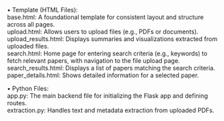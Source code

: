 •	Template (HTML Files):  
base.html: A foundational template for consistent layout and structure across all pages.  
upload.html: Allows users to upload files (e.g., PDFs or documents).  
upload_results.html: Displays summaries and visualizations extracted from uploaded files.  
search.html: Home page for entering search criteria (e.g., keywords) to fetch relevant papers, with navigation to the file upload page.  
search_results.html: Displays a list of papers matching the search criteria.  
paper_details.html: Shows detailed information for a selected paper.  

•	Python Files:  
app.py: The main backend file for initializing the Flask app and defining routes.  
extraction.py: Handles text and metadata extraction from uploaded PDFs.
